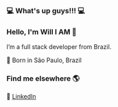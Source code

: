 ###  💻 What's up guys!!! 💻
### Hello, I'm Will I AM  👋
I’m a full stack developer from Brazil.

📍 Born in São Paulo, Brazil <br>

### Find me elsewhere 🌎
💼 [LinkedIn](https://www.linkedin.com/in/williamwhang/) <br>

<!--
**williamwhang/williamwhang** is a ✨ _special_ ✨ repository because its `README.md` (this file) appears on your GitHub profile.
🇧🇷 Born in São Paulo, Brazil <br>


